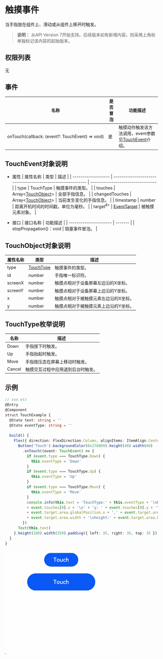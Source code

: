 # 触摸事件

当手指放在组件上、滑动或从组件上移开时触发。

> **说明：**
> 从API Version 7开始支持。后续版本如有新增内容，则采用上角标单独标记该内容的起始版本。


## 权限列表

无


## 事件

| 名称                                       | 是否冒泡 | 功能描述                                     |
| ---------------------------------------- | ---- | ---------------------------------------- |
| onTouch(callback:&nbsp;(event?:&nbsp;TouchEvent)&nbsp;=&gt;&nbsp;void) | 是    | 触摸动作触发该方法调用，event参数见[TouchEvent](#touchevent对象说明)介绍。 |


## TouchEvent对象说明

- 属性
  | 属性名称            | 类型                                                         | 描述                               |
  | ------------------- | ------------------------------------------------------------ | ---------------------------------- |
  | type                | TouchType                                                    | 触摸事件的类型。                   |
  | touches             | Array&lt;[TouchObject](#touchobject对象说明)&gt;             | 全部手指信息。                     |
  | changedTouches      | Array&lt;[TouchObject](#touchobject对象说明)&gt;             | 当前发生变化的手指信息。           |
  | timestamp           | number                                                       | 距离开机时间的时间戳，单位为毫秒。 |
  | target<sup>8+</sup> | [EventTarget](ts-universal-events-click.md#eventtarget8对象说明) | 被触摸元素对象。                   |


- 接口
  | 接口名称                   | 功能描述    |
  | ---------------------- | ------- |
  | stopPropagation()：void | 阻塞事件冒泡。 |


## TouchObject对象说明
| 属性名称    | 类型                          | 描述                  |
| ------- | --------------------------- | ------------------- |
| type    | [TouchType](#touchtype枚举说明) | 触摸事件的类型。            |
| id      | number                      | 手指唯一标识符。            |
| screenX | number                      | 触摸点相对于设备屏幕左边沿的X坐标。  |
| screenY | number                      | 触摸点相对于设备屏幕上边沿的Y坐标。  |
| x       | number                      | 触摸点相对于被触摸元素左边沿的X坐标。 |
| y       | number                      | 触摸点相对于被触摸元素上边沿的Y坐标。 |


## TouchType枚举说明
| 名称   | 描述                               |
| ------ | ---------------------------------- |
| Down   | 手指按下时触发。                   |
| Up     | 手指抬起时触发。                   |
| Move   | 手指按压态在屏幕上移动时触发。     |
| Cancel | 触摸交互过程中应用退到后台时触发。 |


## 示例

```ts
// xxx.ets
@Entry
@Component
struct TouchExample {
  @State text: string = ''
  @State eventType: string = ''

  build() {
    Flex({ direction: FlexDirection.Column, alignItems: ItemAlign.Center, justifyContent: FlexAlign.SpaceBetween }) {
      Button('Touch').backgroundColor(0x2788D9).height(40).width(80)
        .onTouch((event: TouchEvent) => {
          if (event.type === TouchType.Down) {
            this.eventType = 'Down'
          }
          if (event.type === TouchType.Up) {
            this.eventType = 'Up'
          }
          if (event.type === TouchType.Move) {
            this.eventType = 'Move'
          }
          console.info(this.text = 'TouchType:' + this.eventType + '\nDistance between touch point and touch element:\nx: '
          + event.touches[0].x + '\n' + 'y: ' + event.touches[0].y + '\ncomponent globalPos:('
          + event.target.area.globalPosition.x + ',' + event.target.area.globalPosition.y + ')\nwidth:'
          + event.target.area.width + '\nheight:' + event.target.area.height)
        })
      Text(this.text)
    }.height(200).width(350).padding({ left: 35, right: 35, top: 35 })
  }
}
```

![zh-cn_image_0000001209874754](figures/zh-cn_image_0000001209874754.gif)
